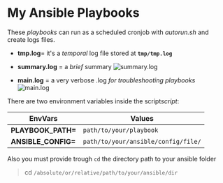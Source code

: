 # My Ansible Playbooks

These *playbooks* can run as a scheduled cronjob with *autorun.sh* and create logs files.

+ **tmp.log**= it's a *temporal* log file stored at **`tmp/tmp.log`**

+ **summary.log** = a *brief* summary
![summary.log](https://i.imgur.com/Bk4iEsv.png)
+ **main.log** = a very verbose .log *for troubleshooting playbooks*
 ![main.log](https://i.imgur.com/wnFxMBV.png)

There are two environment variables inside the script*script*:  
  
| EnvVars | Values |
|---|---|
|**PLAYBOOK_PATH=** | `path/to/your/playbook`
|**ANSIBLE_CONFIG=**| `path/to/your/ansible/config/file/`
 
  Also you must provide trough `cd` the directory path to your ansible folder  
  
> cd `/absolute/or/relative/path/to/your/ansible/dir`
